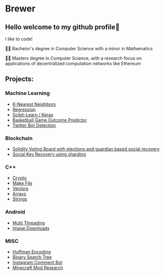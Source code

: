 # Brewer
## Hello welcome to my github profile👋
I like to code!

👨‍🎓 Bachelor's degree in Computer Science with a minor in Mathematics

👨‍🎓 Masters degree in Computer Science, with a research focus on applications of decentralized computation networks like Ethereum
## Projects:
### Machine Learning
 - [K-Nearest Neighbors](https://github.com/BrewDogDev/Machine-Learning-Assignment-1-K-Nearest-Neighbors)
 - [Regression](https://github.com/BrewDogDev/Machine-Learning-Assignment-2-Regression)
 - [Scikit-Learn / Keras](https://github.com/BrewDogDev/Machine-Learning-Assignment-3-Skikit-learn-and-Keras)
 - [Basketball Game Outcome Predictor](https://github.com/BrewDogDev/Capstone)
 - [Twitter Bot Detection](https://github.com/BrewDogDev/twitter-bot-detection)

### Blockchain
 - [Solidity Voting Board with elections and guardian based social recovery](https://github.com/BrewDogDev/Simple-Solidity-Voting-Board)
 - [Social Key Recovery using sharding](https://github.com/BrewDogDev/Social-Key-Recovery-Using-Sharding)

### C++
 - [Crypto](https://github.com/BrewDogDev/crypto)
 - [Make File](https://github.com/BrewDogDev/327_proj1_make)
 - [Vectors](https://github.com/BrewDogDev/Library_Vector_starter)
 - [Arrays](https://github.com/BrewDogDev/Library_Vector_starter)
 - [Strings](https://github.com/BrewDogDev/stringdatabase)

### Android
 - [Multi Threading](https://github.com/BrewDogDev/android_project_3_multithread)
 - [Image Downloads](https://github.com/BrewDogDev/android_programming-p4)

### MISC
 - [Huffman Encoding](https://github.com/BrewDogDev/Huffman-Encoding-Algorithm)
 - [Binary Search Tree](https://github.com/BrewDogDev/CPSC270ASG2B)
 - [Instagram Comment Bot](https://github.com/BrewDogDev/instagramCommentBot)
 - [Minecraft Mod Research](https://github.com/BrewDogDev/minecraftResearch)

<!--
**AllanPedin/AllanPedin** is a ✨ _special_ ✨ repository because its `README.md` (this file) appears on your GitHub profile.

Here are some ideas to get you started:

- 🔭 I’m currently working on ...
- 🌱 I’m currently learning ...
- 👯 I’m looking to collaborate on ...
- 🤔 I’m looking for help with ...
- 💬 Ask me about ...
- 📫 How to reach me: ...
- 😄 Pronouns: ...
- ⚡ Fun fact: ...
-->

